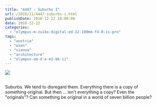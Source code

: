 ```yaml
---
title: "4447 - Suburbs I"
url: /2018/11/4447-suburbs-i.html
publishDate: 2018-12-22 18:00:00
date: 2018-12-22
categories: 
  - "olympus-m-zuiko-digital-ed-12-100mm-f4-0-is-pro"
tags: 
  - "austria"
  - "wien"
  - "vienna"
  - "architecture"
  - "olympus-om-d-e-m1-mk-ii"
---
```

<div class="container">
<div class="center"><a target="_blank" href="https://d25zfm9zpd7gm5.cloudfront.net/1200x1200/2017/20171009_075746_lr.jpg"><img class="webfeedsFeaturedVisual" src="https://d25zfm9zpd7gm5.cloudfront.net/0600x0600/2017/20171009_075746_lr.jpg" /></a></div>
</div>
<br />

Suburbs. We tend to disregard them. Everything there is a copy of
something original. But then ... isn't everything a copy? Even the
"originals"? Can something be original in a world of seven billion
people?